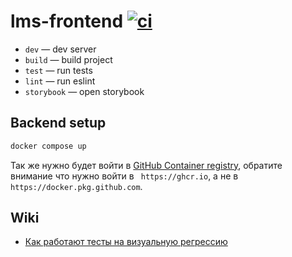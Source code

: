 # lms-frontend [![ci](https://github.com/tough-dev-school/lms-frontend-v2/actions/workflows/ci.yml/badge.svg)](https://github.com/tough-dev-school/lms-frontend-v2/actions/workflows/ci.yml)

- `dev` —  dev server
- `build` — build project
- `test` — run tests
- `lint` — run eslint
- `storybook` — open storybook

## Backend setup

```bash
docker compose up
```

Так же нужно будет войти в [GitHub Container registry](https://docs.github.com/en/packages/guides/configuring-docker-for-use-with-github-packages#authenticating-with-a-personal-access-token), обратите внимание что нужно войти в ` https://ghcr.io`, а не в `https://docker.pkg.github.com`.

## Wiki
- [Как работают тесты на визуальную регрессию](https://github.com/tough-dev-school/lms-frontend-v2/wiki/%D0%9A%D0%B0%D0%BA-%D1%80%D0%B0%D0%B1%D0%BE%D1%82%D0%B0%D1%8E%D1%82-%D1%82%D0%B5%D1%81%D1%82%D1%8B-%D0%BD%D0%B0-%D0%B2%D0%B8%D0%B7%D1%83%D0%B0%D0%BB%D1%8C%D0%BD%D1%83%D1%8E-%D1%80%D0%B5%D0%B3%D1%80%D0%B5%D1%81%D1%81%D0%B8%D1%8E)
